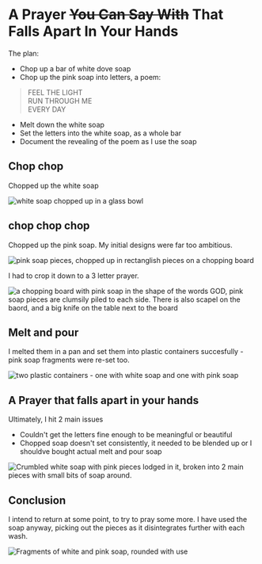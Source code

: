 # A Prayer ~~You Can Say With~~ That Falls Apart In Your Hands

The plan:
- Chop up a bar of white dove soap
- Chop up the pink soap into letters, a poem:
> FEEL THE LIGHT  
RUN THROUGH ME  
EVERY DAY  
- Melt down the white soap
- Set the letters into the white soap, as a whole bar
- Document the revealing of the poem as I use the soap
  
## Chop chop
Chopped up the white soap 

![white soap chopped up in a glass bowl](01.jpg)

## chop chop chop
Chopped up the pink soap. My initial designs were far too ambitious.

![pink soap pieces, chopped up in rectanglish pieces on a chopping board](02.jpg)  

I had to crop it down to a 3 letter prayer.

![a chopping board with pink soap in the shape of the words GOD, pink soap pieces are clumsily piled to each side. There is also scapel on the baord, and a big knife on the table next to the board](03.jpg)

## Melt and pour
I melted them in a pan and set them into plastic containers succesfully - pink soap fragments were re-set too.

![two plastic containers - one with white soap and one with pink soap](04.jpg)

## A Prayer that falls apart in your hands
Ultimately, I hit 2 main issues
- Couldn't get the letters fine enough to be meaningful or beautiful
- Chopped soap doesn't set consistently, it needed to be blended up or I shouldve bought actual melt and pour soap

![Crumbled white soap with pink pieces lodged in it, broken into 2 main pieces with small bits of soap around.](05.jpg)

## Conclusion
I intend to return at some point, to try to pray some more. 
I have used the soap anyway, picking out the pieces as it disintegrates further with each wash.

![Fragments of white and pink soap, rounded with use](06.jpg)
